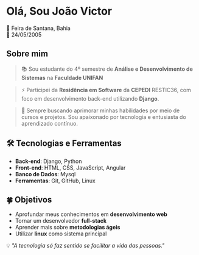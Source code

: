 # Olá, Sou João Victor

📍 Feira de Santana, Bahia  
📅 24/05/2005 

## Sobre mim

>📚 Sou estudante do 4º semestre de **Análise e Desenvolvimento de Sistemas** na **Faculdade UNIFAN**

>⚡ Participei da **Residência em Software** da **CEPEDI** RESTIC36, com foco em desenvolvimento back-end utilizando **Django**.

>🚀 Sempre buscando aprimorar minhas habilidades por meio de cursos e projetos. Sou apaixonado por tecnologia e entusiasta do aprendizado contínuo. 


## 🛠️ Tecnologias e Ferramentas  
- **Back-end**: Django, Python  
- **Front-end**: HTML, CSS, JavaScript, Angular  
- **Banco de Dados**: Mysql  
- **Ferramentas**: Git, GitHub, Linux

## 🍀 Objetivos  
- Aprofundar meus conhecimentos em **desenvolvimento web** 
- Tornar um desenvolvedor **full-stack**
- Aprender mais sobre **metodologias ágeis** 
- Utilizar **linux** como sistema principal

<!--
## 📫 Como me encontrar  
- **E-mail**: [seuemail@exemplo.com]()  
- **LinkedIn**: [linkedin.com/in/seuperfil]()  
- **Portfólio**: [seusite.com]()
-->

💡 _"A tecnologia só faz sentido se facilitar a vida das pessoas."_ 
